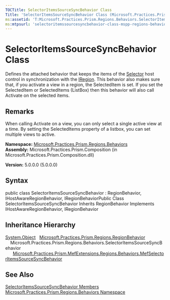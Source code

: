 ```yaml
---
TOCTitle: SelectorItemsSourceSyncBehavior Class
Title: 'SelectorItemsSourceSyncBehavior Class (Microsoft.Practices.Prism.Regions.Behaviors)'
ms:assetid: 'T:Microsoft.Practices.Prism.Regions.Behaviors.SelectorItemsSourceSyncBehavior'
ms:mtpsurl: 'selectoritemssourcesyncbehavior-class-mspp-regions-behaviors.md'
---
```


# SelectorItemsSourceSyncBehavior Class

Defines the attached behavior that keeps the items of the [Selector](http://msdn.microsoft.com/en-us/library/ms595227) host control in synchronization with the [IRegion](https://msdn.microsoft.com/library/microsoft.practices.prism.regions.iregion). This behavior also makes sure that, if you activate a view in a region, the SelectedItem is set. If you set the SelectedItem or SelectedItems (ListBox) then this behavior will also call Activate on the selected items.
## Remarks

 When calling Activate on a view, you can only select a single active view at a time. By setting the SelectedItems property of a listbox, you can set multiple views to active.

**Namespace:** [Microsoft.Practices.Prism.Regions.Behaviors](https://msdn.microsoft.com/library/microsoft.practices.prism.regions.behaviors)
**Assembly:** Microsoft.Practices.Prism.Composition (in Microsoft.Practices.Prism.Composition.dll)

**Version:** 5.0.0.0 (5.0.0.0)

## Syntax
public class SelectorItemsSourceSyncBehavior : RegionBehavior, IHostAwareRegionBehavior, IRegionBehaviorPublic Class SelectorItemsSourceSyncBehavior Inherits RegionBehavior Implements IHostAwareRegionBehavior, IRegionBehavior

## Inheritance Hierarchy

[System.Object](http://msdn.microsoft.com/en-us/library/e5kfa45b)
  [Microsoft.Practices.Prism.Regions.RegionBehavior](https://msdn.microsoft.com/library/microsoft.practices.prism.regions.regionbehavior)
    Microsoft.Practices.Prism.Regions.Behaviors.SelectorItemsSourceSyncBehavior
      [Microsoft.Practices.Prism.MefExtensions.Regions.Behaviors.MefSelectorItemsSourceSyncBehavior](https://msdn.microsoft.com/library/microsoft.practices.prism.mefextensions.regions.behaviors.mefselectoritemssourcesyncbehavior)

## See Also
[SelectorItemsSourceSyncBehavior Members](https://msdn.microsoft.com/allmembers.t:microsoft.practices.prism.regions.behaviors.selectoritemssourcesyncbehavior)<br/>
[Microsoft.Practices.Prism.Regions.Behaviors Namespace](https://msdn.microsoft.com/library/microsoft.practices.prism.regions.behaviors)<br/>